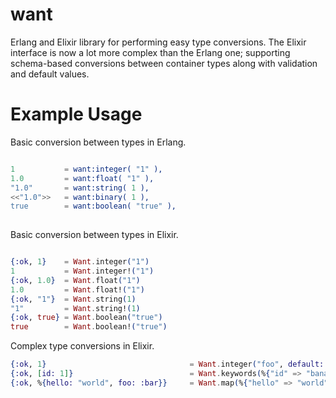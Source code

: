 # want

Erlang and Elixir library for performing easy type conversions. The Elixir interface
is now a lot more complex than the Erlang one; supporting schema-based conversions between
container types along with validation and default values.

# Example Usage

Basic conversion between types in Erlang.

```erlang

1 			= want:integer( "1" ),
1.0 		= want:float( "1" ),
"1.0"		= want:string( 1 ),
<<"1.0">>	= want:binary( 1 ),
true		= want:boolean( "true" ),
	
```

Basic conversion between types in Elixir.

```elixir

{:ok, 1}    = Want.integer("1")
1           = Want.integer!("1")
{:ok, 1.0}  = Want.float("1")
1.0         = Want.float!("1")
{:ok, "1"}  = Want.string(1)
"1"         = Want.string!(1)
{:ok, true} = Want.boolean("true")
true        = Want.boolean!("true")

```

Complex type conversions in Elixir.

```elixir
{:ok, 1}                                = Want.integer("foo", default: 1)
{:ok, [id: 1]}                          = Want.keywords(%{"id" => "bananas"}, %{id: [type: :integer, default: 1]})
{:ok, %{hello: "world", foo: :bar}}     = Want.map(%{"hello" => "world", "foo" => "bar"}, %{hello: [], foo: [type: :atom]}) 

```